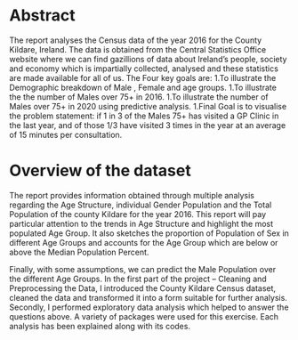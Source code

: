 # Abstract
The report analyses the Census data of the year 2016 for the County Kildare, Ireland. The data is obtained from the Central Statistics Office website where we can find gazillions of data about Ireland’s people, society and economy which is impartially collected, analysed and these statistics are made available for all of us. The Four key goals are: 
1.To illustrate the Demographic breakdown of Male , Female and age groups. 
1.To illustrate the the number of Males over 75+ in 2016.
1.To illustrate the number of Males over 75+ in 2020 using predictive analysis.
1.Final Goal is to visualise the problem statement: if 1 in 3 of the Males 75+ has visited a GP Clinic in the last year, and of those 1/3 have visited 3 times in the year at an average of 15 minutes per consultation.

# Overview of the dataset
The report provides information obtained through multiple analysis regarding the Age Structure, individual Gender Population and the Total Population of the county Kildare for the year 2016. This report will pay particular attention to the trends in Age Structure and highlight the most populated Age Group. It also sketches the proportion of Population of Sex in different Age Groups and accounts for the Age Group which are below or above the Median Population Percent.

Finally, with some assumptions, we can predict the Male Population over the different Age Groups. In the first part of the project – Cleaning and Preprocessing the Data, I introduced the County Kildare Census dataset, cleaned the data and transformed it into a form suitable for further analysis. Secondly, I performed exploratory data analysis which helped to answer the questions above. A variety of packages were used for this exercise. Each analysis has been explained along with its codes.
